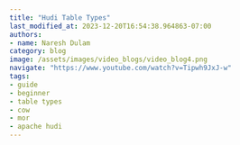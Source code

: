 ```yaml
---
title: "Hudi Table Types"
last_modified_at: 2023-12-20T16:54:38.964863-07:00
authors: 
- name: Naresh Dulam
category: blog
image: /assets/images/video_blogs/video_blog4.png
navigate: "https://www.youtube.com/watch?v=Tipwh9JxJ-w"
tags:
- guide
- beginner
- table types
- cow
- mor
- apache hudi
---
```

